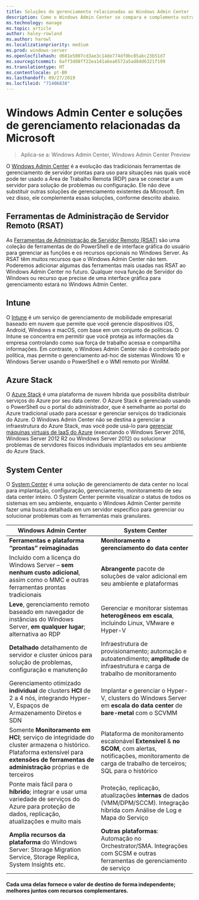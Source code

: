 ```yaml
---
title: Soluções de gerenciamento relacionadas ao Windows Admin Center
description: Como o Windows Admin Center se compara e complementa outras soluções/produtos de monitoramento e gerenciamento da Microsoft (projeto Honolulu)
ms.technology: manage
ms.topic: article
author: haley-rowland
ms.author: harowl
ms.localizationpriority: medium
ms.prod: windows-server
ms.openlocfilehash: d681e5007cd3ae3c14de774df0bc85abc23b51d7
ms.sourcegitcommit: 6aff3d88ff22ea141a6ea6572a5ad8dd6321f199
ms.translationtype: HT
ms.contentlocale: pt-BR
ms.lasthandoff: 09/27/2019
ms.locfileid: "71406838"
---
```

# <a name="windows-admin-center-and-related-management-solutions-from-microsoft"></a>Windows Admin Center e soluções de gerenciamento relacionadas da Microsoft

>Aplica-se a: Windows Admin Center, Windows Admin Center Preview

O [Windows Admin Center](windows-admin-center.md) é a evolução das tradicionais ferramentas de gerenciamento de servidor prontas para uso para situações nas quais você pode ter usado a Área de Trabalho Remota (RDP) para se conectar a um servidor para solução de problemas ou configuração. Ele não deve substituir outras soluções de gerenciamento existentes da Microsoft. Em vez disso, ele complementa essas soluções, conforme descrito abaixo.

## <a name="remote-server-administration-tools-rsat"></a>Ferramentas de Administração de Servidor Remoto (RSAT)

As [Ferramentas de Administração de Servidor Remoto (RSAT)](https://docs.microsoft.com/windows-server/remote/remote-server-administration-tools) são uma coleção de ferramentas de do PowerShell e de interface gráfica do usuário para gerenciar as funções e os recursos opcionais no Windows Server. As RSAT têm muitos recursos que o Windows Admin Center não tem. Poderemos adicionar algumas das ferramentas mais usadas nas RSAT ao Windows Admin Center no futuro. Qualquer nova função de Servidor do Windows ou recurso que precise de uma interface gráfica para gerenciamento estará no Windows Admin Center.

## <a name="intune"></a>Intune

O [Intune](https://www.microsoft.com/cloud-platform/microsoft-intune) é um serviço de gerenciamento de mobilidade empresarial baseado em nuvem que permite que você gerencie dispositivos iOS, Android, Windows e macOS, com base em um conjunto de políticas. O Intune se concentra em permitir que você proteja as informações da empresa controlando como sua força de trabalho acessa e compartilha informações. Em contraste, o Windows Admin Center não é controlado por política, mas permite o gerenciamento ad-hoc de sistemas Windows 10 e Windows Server usando o PowerShell e o WMI remoto por WinRM.

## <a name="azure-stack"></a>Azure Stack

O [Azure Stack](https://azure.microsoft.com/overview/azure-stack/) é uma plataforma de nuvem híbrida que possibilita distribuir serviços do Azure por seu data center. O Azure Stack é gerenciado usando o PowerShell ou o portal do administrador, que é semelhante ao portal do Azure tradicional usado para acessar e gerenciar serviços do tradicionais do Azure. O Windows Admin Center não se destina a gerenciar a infraestrutura do Azure Stack, mas você pode usá-lo para [gerenciar máquinas virtuais de IaaS do Azure](../azure/manage-azure-vms.md) (executando o Windows Server 2016, Windows Server 2012 R2 ou Windows Server 2012) ou solucionar problemas de servidores físicos individuais implantados em seu ambiente do Azure Stack.

## <a name="system-center"></a>System Center

O [System Center](https://www.microsoft.com/cloud-platform/system-center) é uma solução de gerenciamento de data center no local para implantação, configuração, gerenciamento, monitoramento de seu data center inteiro. O System Center permite visualizar o status de todos os sistemas em seu ambiente, enquanto o Windows Admin Center permite fazer uma busca detalhada em um servidor específico para gerenciar ou solucionar problemas com as ferramentas mais granulares.

| Windows Admin Center                 | System Center                      |
|--------------------------------------|------------------------------------|
| **Ferramentas e plataforma “prontas” reimaginadas** | **Monitoramento e gerenciamento do data center** |
| Incluído com a licença do Windows Server – **sem nenhum custo adicional**, assim como o MMC e outras ferramentas prontas tradicionais | **Abrangente** pacote de soluções de valor adicional em seu ambiente e plataformas |
| **Leve**, gerenciamento remoto baseado em navegador de instâncias do Windows Server, **em qualquer lugar**; alternativa ao RDP | Gerenciar e monitorar sistemas **heterogêneos** **em escala**, incluindo Linux, VMware e Hyper-V |
|**Detalhado** detalhamento de servidor e cluster únicos para solução de problemas, configuração e manutenção|Infraestrutura de provisionamento; automação e autoatendimento; **amplitude** de infraestrutura e carga de trabalho de monitoramento|
|Gerenciamento otimizado **individual** de clusters **HCI** de 2 a 4 nós, integrando Hyper-V, Espaços de Armazenamento Diretos e SDN|Implantar e gerenciar o Hyper-V, clusters do Windows Server em **escala do data center** de **bare-metal** com o SCVMM|
|Somente **Monitoramento em HCI**; serviço de integridade do cluster armazena o histórico. Plataforma extensível para **extensões de ferramentas de administração** próprias e de terceiros|Plataforma de monitoramento escalonável **Extensível**  &   **no SCOM**, com alertas, notificações, monitoramento de carga de trabalho de terceiros; SQL para o histórico|
|Ponte mais fácil para o **híbrido**; integrar e usar uma variedade de serviços do Azure para proteção de dados, replicação, atualizações e muito mais|Proteção, replicação, atualizações **internas** de dados (VMM/DPM/SCCM). Integração híbrida com Análise de Log e Mapa do Serviço|
|**Amplia recursos da plataforma** do Windows Server: Storage Migration Service, Storage Replica, System Insights etc.|**Outras plataformas**: Automação no Orchestrator/SMA. Integrações com SCSM e outras ferramentas de gerenciamento de serviço|

#### <a name="each-delivers-targeted-value-independently-better-together-with-complementary-capabilities"></a>Cada uma delas fornece o valor de destino de forma independente; **melhores juntos** com recursos complementares.
